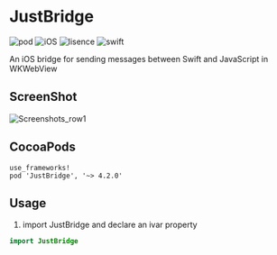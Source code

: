# JustBridge

![pod](https://img.shields.io/badge/pod-4.2.0-brightgreen.svg)
![iOS](https://img.shields.io/badge/iOS-8.0-green.svg)
![lisence](https://img.shields.io/badge/license-MIT-orange.svg)
![swift](https://img.shields.io/badge/swift-4.2-red.svg)



An iOS bridge for sending messages between Swift and JavaScript in WKWebView 

## ScreenShot

![Screenshots_row1](https://github.com/Xiaoye220/EmptyDataSet-Swift/blob/master/EmptyDataSet-Swift/ScreenShot/ScreenShot.gif)



## CocoaPods

```
use_frameworks!
pod 'JustBridge', '~> 4.2.0'
```

## Usage

1. import JustBridge and declare an ivar property

```swift
import JustBridge
```